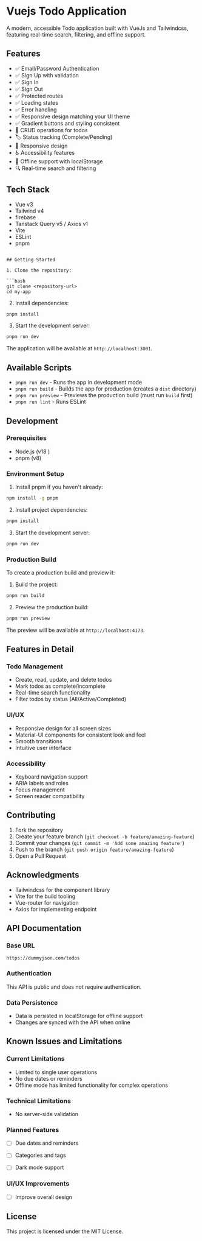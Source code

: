 # Vuejs Todo Application

A modern, accessible Todo application built with VueJs and Tailwindcss, featuring real-time search, filtering, and offline support.

## Features

- ✅ Email/Password Authentication
- ✅ Sign Up with validation
- ✅ Sign In
- ✅ Sign Out
- ✅ Protected routes
- ✅ Loading states
- ✅ Error handling
- ✅ Responsive design matching your UI theme
- ✅ Gradient buttons and styling consistent 
- 📝 CRUD operations for todos
- 🏷️ Status tracking (Complete/Pending)
- 📱 Responsive design
- ♿ Accessibility features
- 🔄 Offline support with localStorage
- 🔍 Real-time search and filtering

## Tech Stack

- Vue v3
- Tailwind v4
- firebase
- Tanstack Query v5 / Axios v1
- Vite
- ESLint
- pnpm



```

## Getting Started

1. Clone the repository:

```bash
git clone <repository-url>
cd my-app
```

2. Install dependencies:

```bash
pnpm install
```

3. Start the development server:

```bash
pnpm run dev
```

The application will be available at `http://localhost:3001`.

## Available Scripts

- `pnpm run dev` - Runs the app in development mode
- `pnpm run build` - Builds the app for production (creates a `dist` directory)
- `pnpm run preview` - Previews the production build (must run `build` first)
- `pnpm run lint` - Runs ESLint

## Development

### Prerequisites

- Node.js (v18 )
- pnpm (v8)

### Environment Setup

1. Install pnpm if you haven't already:

```bash
npm install -g pnpm
```

2. Install project dependencies:

```bash
pnpm install
```

3. Start the development server:

```bash
pnpm run dev
```

### Production Build

To create a production build and preview it:

1. Build the project:

```bash
pnpm run build
```

2. Preview the production build:

```bash
pnpm run preview
```

The preview will be available at `http://localhost:4173`.

## Features in Detail

### Todo Management

- Create, read, update, and delete todos
- Mark todos as complete/incomplete
- Real-time search functionality
- Filter todos by status (All/Active/Completed)

### UI/UX

- Responsive design for all screen sizes
- Material-UI components for consistent look and feel
- Smooth transitions
- Intuitive user interface

### Accessibility

- Keyboard navigation support
- ARIA labels and roles
- Focus management
- Screen reader compatibility

## Contributing

1. Fork the repository
2. Create your feature branch (`git checkout -b feature/amazing-feature`)
3. Commit your changes (`git commit -m 'Add some amazing feature'`)
4. Push to the branch (`git push origin feature/amazing-feature`)
5. Open a Pull Request

## Acknowledgments

- Tailwindcss for the component library
- Vite for the build tooling
- Vue-router for navigation
- Axios for implementing endpoint

## API Documentation

### Base URL

```
https://dummyjson.com/todos
```

### Authentication

This API is public and does not require authentication.

### Data Persistence

- Data is persisted in localStorage for offline support
- Changes are synced with the API when online

## Known Issues and Limitations

### Current Limitations

- Limited to single user operations
- No due dates or reminders
- Offline mode has limited functionality for complex operations

### Technical Limitations

- No server-side validation

### Planned Features

- [ ] Due dates and reminders
- [ ] Categories and tags
- [ ] Dark mode support




### UI/UX Improvements

- [ ] Improve overall design

## License

This project is licensed under the MIT License.
